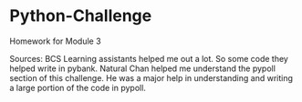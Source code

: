# Python-Challenge
Homework for Module 3

Sources:  BCS Learning assistants helped me out a lot.  So some code they helped write in pybank.
Natural Chan helped me understand the pypoll section of this challenge.  He was a major help in understanding and writing a large portion of the code in pypoll.
